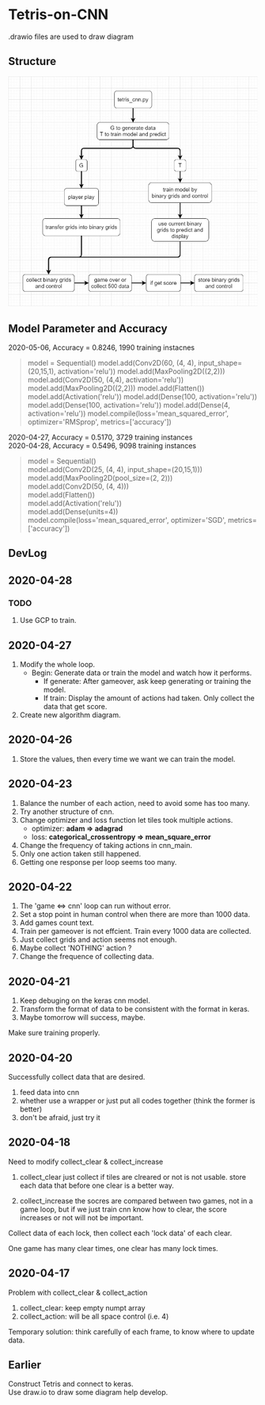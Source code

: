 # Tetris-on-CNN

.drawio files are used to draw diagram

## Structure

![structure](cnn_tetris_algorithm.jpg)

## Model Parameter and Accuracy
2020-05-06, Accuracy = 0.8246, 1990 training instacnes
>model = Sequential()
>model.add(Conv2D(60, (4, 4), input_shape=(20,15,1), activation='relu'))
>model.add(MaxPooling2D((2,2)))
>model.add(Conv2D(50, (4,4), activation='relu'))
>model.add(MaxPooling2D((2,2)))
>model.add(Flatten())
>model.add(Activation('relu'))
>model.add(Dense(100, activation='relu'))
>model.add(Dense(100, activation='relu'))
>model.add(Dense(4, activation='relu'))
>model.compile(loss='mean_squared_error', optimizer='RMSprop', metrics=['accuracy'])

2020-04-27, Accuracy = 0.5170, 3729 training instances  
2020-04-28, Accuracy = 0.5496, 9098 training instances  
>model = Sequential()  
>model.add(Conv2D(25, (4, 4), input_shape=(20,15,1)))  
>model.add(MaxPooling2D(pool_size=(2, 2)))  
>model.add(Conv2D(50, (4, 4)))  
>model.add(Flatten())  
>model.add(Activation('relu'))  
>model.add(Dense(units=4))  
>model.compile(loss='mean_squared_error', optimizer='SGD', metrics=['accuracy'])

## DevLog

## 2020-04-28

### TODO

1. Use GCP to train.

## 2020-04-27

1. Modify the whole loop.
    * Begin: Generate data or train the model and watch how it performs.  
        * If generate: After gameover, ask keep generating or training the model.
        * If train: Display the amount of actions had taken. Only collect the data that get score.
2. Create new algorithm diagram.

## 2020-04-26

1. Store the values, then every time we want we can train the model.  

## 2020-04-23

1. Balance the number of each action, need to avoid some has too many.
2. Try another structure of cnn.
3. Change optimizer and loss function let tiles took multiple actions.  
    * optimizer: __adam &rArr; adagrad__  
    * loss: __categorical_crossentropy &rArr; mean_square_error__  
4. Change the frequency of taking actions in cnn_main.
5. Only one action taken still happened.
6. Getting one response per loop seems too many.

## 2020-04-22

1. The 'game &hArr; cnn' loop can run without error.
2. Set a stop point in human control when there are more than 1000 data.
3. Add games count text.
4. Train per gameover is not effcient. Train every 1000 data are collected.
5. Just collect grids and action seems not enough.
6. Maybe collect 'NOTHING' action ?
7. Change the frequence of collecting data.

## 2020-04-21

1. Keep debuging on the keras cnn model.
2. Transform the format of data to be consistent with the format in keras.
3. Maybe tomorrow will success, maybe.

Make sure training properly.

## 2020-04-20

Successfully collect data that are desired.

1. feed data into cnn
2. whether use a wrapper or just put all codes together (think the former is better)
3. don't be afraid, just try it

## 2020-04-18

Need to modify collect_clear & collect_increase

1. collect_clear
just collect if tiles are clreared or not is not usable.
store each data that before one clear is a better way.

2. collect_increase
the socres are compared between two games, not in a game loop,
but if we just train cnn know how to clear,
the score increases or not will not be important.

Collect data of each lock, then collect each 'lock data' of each clear.

One game has many clear times, one clear has many lock times.

## 2020-04-17

Problem with collect_clear & collect_action

1. collect_clear: keep empty numpt array
2. collect_action: will be all space control (i.e. 4)

Temporary solution: think carefully of each frame, to know where to update data.

## Earlier

Construct Tetris and connect to keras.  
Use draw.io to draw some diagram help develop.
